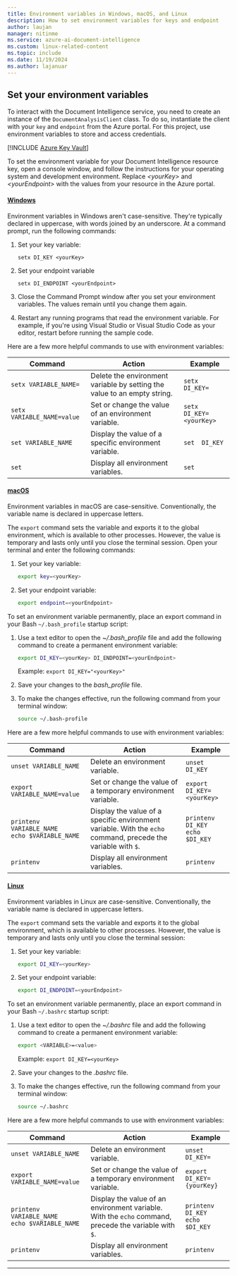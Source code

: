 ```yaml
---
title: Environment variables in Windows, macOS, and Linux
description: How to set environment variables for keys and endpoint
author: laujan
manager: nitinme
ms.service: azure-ai-document-intelligence
ms.custom: linux-related-content
ms.topic: include
ms.date: 11/19/2024
ms.author: lajanuar
---
```


<!-- markdownlint-disable MD001 -->
<!-- markdownlint-disable MD024 -->

## Set your environment variables

To interact with the Document Intelligence service, you need to create an instance of the `DocumentAnalysisClient` class. To do so, instantiate the client with your `key` and `endpoint` from the Azure portal. For this project, use environment variables to store and access credentials.

[!INCLUDE [Azure Key Vault](~/reusable-content/ce-skilling/azure/includes/ai-services/security/azure-key-vault.md)]

To set the environment variable for your Document Intelligence resource key, open a console window, and follow the instructions for your operating system and development environment. Replace *\<yourKey>* and *\<yourEndpoint>* with the values from your resource in the Azure portal.

#### [Windows](#tab/windows)

Environment variables in Windows aren't case-sensitive. They're typically declared in uppercase, with words joined by an underscore. At a command prompt, run the following commands:

1. Set your key variable:

   ```console
   setx DI_KEY <yourKey>
   ```

1. Set your endpoint variable

   ```console
   setx DI_ENDPOINT <yourEndpoint>
   ```

1. Close the Command Prompt window after you set your environment variables. The values remain until you change them again.

1. Restart any running programs that read the environment variable. For example, if you're using Visual Studio or Visual Studio Code as your editor, restart before running the sample code.

Here are a few more helpful commands to use with environment variables:

| Command | Action | Example |
|---------|--------|---------|
| `setx VARIABLE_NAME=` | Delete the environment variable by setting the value to an empty string.| `setx DI_KEY=` |
| `setx VARIABLE_NAME=value` | Set or change the value of an environment variable.| `setx DI_KEY=<yourKey>`|
| `set VARIABLE_NAME` | Display the value of a specific environment variable.| `set  DI_KEY` |
| `set`| Display all environment variables.| `set`|

#### [macOS](#tab/macOS)

Environment variables in macOS are case-sensitive. Conventionally, the variable name is declared in uppercase letters.

The `export` command sets the variable and exports it to the global environment, which is available to other processes. However, the value is temporary and lasts only until you close the terminal session. Open your terminal and enter the following commands:

1. Set your key variable:

   ```bash
   export key=<yourKey>
   ```

1. Set your endpoint variable:

   ```bash
   export endpoint=<yourEndpoint>
   ```

To set an environment variable permanently, place an export command in your Bash  `~/.bash_profile` startup script:

  1. Use a text editor to open the *~/.bash_profile* file and add the following command to create a permanent environment variable:

     ```bash
     export DI_KEY=<yourKey> DI_ENDPOINT=<yourEndpoint>
     ```

     Example: `export DI_KEY="<yourKey>"`

  1. Save your changes to the *bash_profile* file.

  1. To make the changes effective, run the following command from your terminal window:

     ```bash
     source ~/.bash-profile
     ```

Here are a few more helpful commands to use with environment variables:

| Command | Action | Example |
|---------|--------|---------|
| `unset VARIABLE_NAME` | Delete an environment variable.| `unset DI_KEY` |
| `export VARIABLE_NAME=value` | Set or change the value of a temporary environment variable.| `export DI_KEY=<yourKey>` |
| `printenv VARIABLE_NAME`</br>`echo $VARIABLE_NAME`| Display the value of a specific environment variable. With the `echo` command, precede the variable with `$`.| `printenv DI_KEY` </br>`echo $DI_KEY`|
| `printenv` | Display all environment variables.| `printenv` |

#### [Linux](#tab/linux)

Environment variables in Linux are case-sensitive. Conventionally, the variable name is declared in uppercase letters.

The `export` command sets the variable and exports it to the global environment, which is available to other processes. However, the value is temporary and lasts only until you close the terminal session:

1. Set your key variable:

   ```bash
   export DI_KEY=<yourKey>
   ```

1. Set your endpoint variable:

   ```bash
   export DI_ENDPOINT=<yourEndpoint>
   ```

To set an environment variable permanently, place an export command in your Bash `~/.bashrc` startup script:

  1. Use a text editor to open the *~/.bashrc* file and add the following command to create a permanent environment variable:

     ```bash
     export <VARIABLE>=<value>
     ```

     Example: `export DI_KEY=<yourKey>`

  1. Save your changes to the *.bashrc* file.

  1. To make the changes effective, run the following command from your terminal window:

     ```bash
     source ~/.bashrc
     ```

Here are a few more helpful commands to use with environment variables:

| Command | Action | Example |
|---------|--------|---------|
| `unset VARIABLE_NAME`| Delete an environment variable.|`unset DI_KEY=` |
| `export VARIABLE_NAME=value` | Set or change the value of a temporary environment variable.| `export DI_KEY={yourKey}`|
| `printenv VARIABLE_NAME`</br>`echo $VARIABLE_NAME`| Display the value of an environment variable. With the `echo` command, precede the variable with `$`.| `printenv DI_KEY` </br>`echo $DI_KEY`|
| `printenv`| Display all environment variables.|`printenv`|

---
